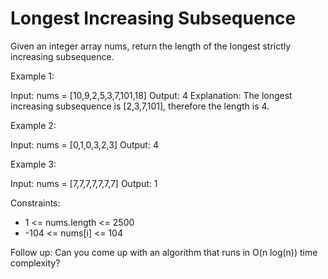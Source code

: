 Longest Increasing Subsequence
==============================

Given an integer array nums, return the length of the longest strictly increasing subsequence.

 

Example 1:

Input: nums = [10,9,2,5,3,7,101,18]
Output: 4
Explanation: The longest increasing subsequence is [2,3,7,101], therefore the length is 4.


Example 2:

Input: nums = [0,1,0,3,2,3]
Output: 4


Example 3:

Input: nums = [7,7,7,7,7,7,7]
Output: 1
 

Constraints:
* 1 <= nums.length <= 2500
* -104 <= nums[i] <= 104
 

Follow up: Can you come up with an algorithm that runs in O(n log(n)) time complexity?